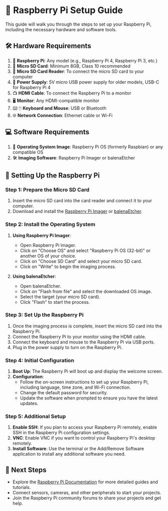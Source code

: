 # 🥧 Raspberry Pi Setup Guide

This guide will walk you through the steps to set up your Raspberry Pi, including the necessary hardware and software tools.

## 🛠️ Hardware Requirements

1. 🥧 **Raspberry Pi**: Any model (e.g., Raspberry Pi 4, Raspberry Pi 3, etc.)
2. 💾 **Micro SD Card**: Minimum 8GB, Class 10 recommended
3. 🔌 **Micro SD Card Reader**: To connect the micro SD card to your computer
4. 🔌 **Power Supply**: 5V micro USB power supply for older models, USB-C for Raspberry Pi 4
5. 📺 **HDMI Cable**: To connect the Raspberry Pi to a monitor
6. 🖥️ **Monitor**: Any HDMI-compatible monitor
7. ⌨️ 🖱️ **Keyboard and Mouse**: USB or Bluetooth
8. 🌐 **Network Connection**: Ethernet cable or Wi-Fi

## 💻 Software Requirements

1. 💽 **Operating System Image**: Raspberry Pi OS (formerly Raspbian) or any compatible OS
2. 🛠️ **Imaging Software**: Raspberry Pi Imager or balenaEtcher

## 📝 Setting Up the Raspberry Pi

### Step 1: Prepare the Micro SD Card

1. Insert the micro SD card into the card reader and connect it to your computer.
2. Download and install the [Raspberry Pi Imager](https://www.raspberrypi.com/software/) or [balenaEtcher](https://www.balena.io/etcher/).

### Step 2: Install the Operating System

1. **Using Raspberry Pi Imager**:
    - Open Raspberry Pi Imager.
    - Click on "Choose OS" and select "Raspberry Pi OS (32-bit)" or another OS of your choice.
    - Click on "Choose SD Card" and select your micro SD card.
    - Click on "Write" to begin the imaging process.

2. **Using balenaEtcher**:
    - Open balenaEtcher.
    - Click on "Flash from file" and select the downloaded OS image.
    - Select the target (your micro SD card).
    - Click "Flash" to start the process.

### Step 3: Set Up the Raspberry Pi

1. Once the imaging process is complete, insert the micro SD card into the Raspberry Pi.
2. Connect the Raspberry Pi to your monitor using the HDMI cable.
3. Connect the keyboard and mouse to the Raspberry Pi via USB ports.
4. Plug in the power supply to turn on the Raspberry Pi.

### Step 4: Initial Configuration

1. **Boot Up**: The Raspberry Pi will boot up and display the welcome screen.
2. **Configuration**:
    - Follow the on-screen instructions to set up your Raspberry Pi, including language, time zone, and Wi-Fi connection.
    - Change the default password for security.
    - Update the software when prompted to ensure you have the latest updates.

### Step 5: Additional Setup

1. **Enable SSH**: If you plan to access your Raspberry Pi remotely, enable SSH in the Raspberry Pi configuration settings.
2. **VNC**: Enable VNC if you want to control your Raspberry Pi's desktop remotely.
3. **Install Software**: Use the terminal or the Add/Remove Software application to install any additional software you need.

## 📖 Next Steps

- Explore the [Raspberry Pi Documentation](https://www.raspberrypi.com/documentation/) for more detailed guides and tutorials.
- Connect sensors, cameras, and other peripherals to start your projects.
- Join the Raspberry Pi community forums to share your projects and get help.
